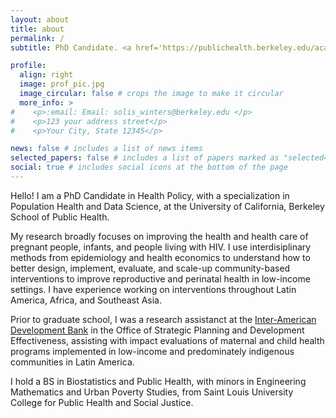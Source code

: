 ```yaml
---
layout: about
title: about
permalink: /
subtitle: PhD Candidate. <a href='https://publichealth.berkeley.edu/academics/programs/health-policy-phd'>Health Policy</a>, UC Berkeley School of Public Health.

profile:
  align: right
  image: prof_pic.jpg
  image_circular: false # crops the image to make it circular
  more_info: >
#    <p>:email: Email: solis_winters@berkeley.edu </p>
#    <p>123 your address street</p>
#    <p>Your City, State 12345</p>

news: false # includes a list of news items
selected_papers: false # includes a list of papers marked as "selected={true}"
social: true # includes social icons at the bottom of the page
---
```


Hello! I am a PhD Candidate in Health Policy, with a specialization in Population Health and Data Science, at the University of California, Berkeley School of Public Health. 

My research broadly focuses on improving the health and health care of pregnant people, infants, and people living with HIV. I use interdisiplinary methods from epidemiology and health economics to understand how to better design, implement, evaluate, and scale-up community-based interventions to improve reproductive and perinatal health in low-income settings. I have experience working on interventions throughout Latin America, Africa, and Southeast Asia. 

Prior to graduate school, I was a research assistanct at the [Inter-American Development Bank]('https://www.iadb.org/en/who-we-are/about-idb') in the Office of Strategic Planning and Development Effectiveness, assisting with impact evaluations of maternal and child health programs implemented in low-income and predominately indigenous communities in Latin America. 

I hold a BS in Biostatistics and Public Health, with minors in Engineering Mathematics and Urban Poverty Studies, from Saint Louis University College for Public Health and Social Justice. 